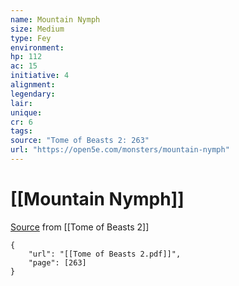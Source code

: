 ```yaml
---
name: Mountain Nymph
size: Medium
type: Fey
environment: 
hp: 112
ac: 15
initiative: 4
alignment: 
legendary: 
lair: 
unique: 
cr: 6
tags: 
source: "Tome of Beasts 2: 263"
url: "https://open5e.com/monsters/mountain-nymph"
---
```

# [[Mountain Nymph]]

[Source](zotero://open-pdf/library/items/9UQIAB6R?page=263) from [[Tome of Beasts 2]]

```pdf
{
	"url": "[[Tome of Beasts 2.pdf]]",
	"page": [263]
}
```

